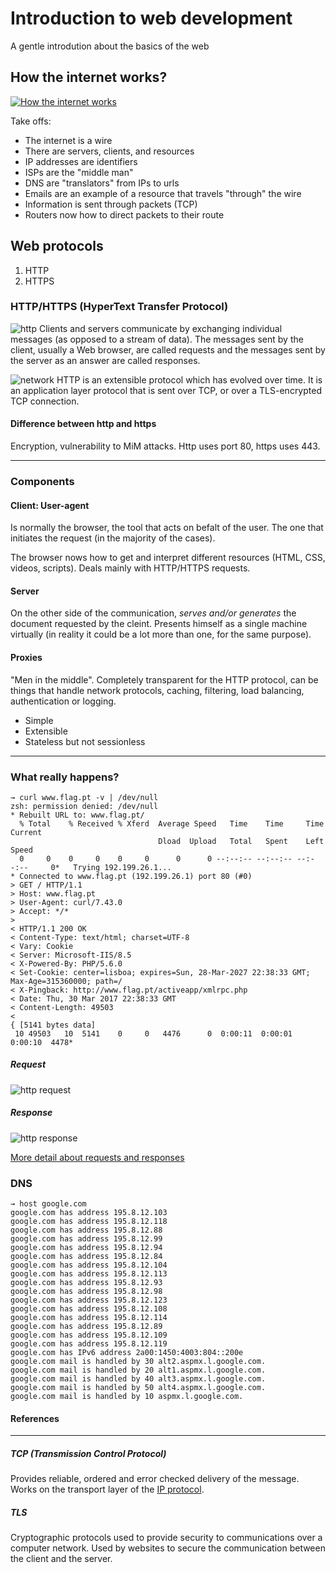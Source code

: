 # Introduction to web development

A gentle introdution about the basics of the web

## How the internet works?

[![How the internet works](http://img.youtube.com/vi/7_LPdttKXPc/0.jpg)](https://www.youtube.com/watch?v=7_LPdttKXPc)

Take offs:

- The internet is a wire
- There are servers, clients, and resources
- IP addresses are identifiers
- ISPs are the "middle man"
- DNS are "translators" from IPs to urls
- Emails are an example of a resource that travels "through" the wire
- Information is sent through packets (TCP)
- Routers now how to direct packets to their route

## Web protocols

1. HTTP
2. HTTPS

### HTTP/HTTPS (HyperText Transfer Protocol)

![http][howHttpWorks]
Clients and servers communicate by exchanging individual messages (as opposed to a stream of data). The messages sent by the client, usually a Web browser, are called requests and the messages sent by the server as an answer are called responses.

[howHttpWorks]: https://mdn.mozillademos.org/files/13677/Fetching_a_page.png

![network][networkHttp]
HTTP is an extensible protocol which has evolved over time. It is an application layer 
protocol that is sent over TCP, or over a TLS-encrypted TCP connection.

[networkHttp]: https://mdn.mozillademos.org/files/13673/HTTP%20&%20layers.png

#### Difference between http and https

Encryption, vulnerability to MiM attacks. Http uses port 80, https uses 443.

___

### Components

#### Client: User-agent

Is normally the browser, the tool that acts on befalt of the user. The one that initiates the request (in the majority of the cases).

The browser nows how to get and interpret different resources (HTML, CSS, videos, scripts). Deals mainly with HTTP/HTTPS requests.

#### Server

On the other side of the communication, *serves and/or generates* the document requested by the cleint. Presents himself as a single machine virtually (in reality it could be a lot more than one, for the same purpose). 

#### Proxies

"Men in the middle". Completely transparent for the HTTP protocol, can be things that handle network protocols, caching, filtering, load balancing, authentication or logging.

- Simple
- Extensible
- Stateless but not sessionless

___

### What really happens?

```
→ curl www.flag.pt -v | /dev/null
zsh: permission denied: /dev/null
* Rebuilt URL to: www.flag.pt/
  % Total    % Received % Xferd  Average Speed   Time    Time     Time  Current
                                 Dload  Upload   Total   Spent    Left  Speed
  0     0    0     0    0     0      0      0 --:--:-- --:--:-- --:--:--     0*   Trying 192.199.26.1...
* Connected to www.flag.pt (192.199.26.1) port 80 (#0)
> GET / HTTP/1.1
> Host: www.flag.pt
> User-Agent: curl/7.43.0
> Accept: */*
>
< HTTP/1.1 200 OK
< Content-Type: text/html; charset=UTF-8
< Vary: Cookie
< Server: Microsoft-IIS/8.5
< X-Powered-By: PHP/5.6.0
< Set-Cookie: center=lisboa; expires=Sun, 28-Mar-2027 22:38:33 GMT; Max-Age=315360000; path=/
< X-Pingback: http://www.flag.pt/activeapp/xmlrpc.php
< Date: Thu, 30 Mar 2017 22:38:33 GMT
< Content-Length: 49503
<
{ [5141 bytes data]
 10 49503   10  5141    0     0   4476      0  0:00:11  0:00:01  0:00:10  4478*
```

##### Request
![http request][httpRequest]

##### Response
![http response][httpResponse]

[More detail about requests and responses](https://developer.mozilla.org/en-US/docs/Web/HTTP/Session)

[httpRequest]: https://mdn.mozillademos.org/files/13687/HTTP_Request.png
[httpResponse]: https://mdn.mozillademos.org/files/13691/HTTP_Response.png

### DNS 

```
→ host google.com
google.com has address 195.8.12.103
google.com has address 195.8.12.118
google.com has address 195.8.12.88
google.com has address 195.8.12.99
google.com has address 195.8.12.94
google.com has address 195.8.12.84
google.com has address 195.8.12.104
google.com has address 195.8.12.113
google.com has address 195.8.12.93
google.com has address 195.8.12.98
google.com has address 195.8.12.123
google.com has address 195.8.12.108
google.com has address 195.8.12.114
google.com has address 195.8.12.89
google.com has address 195.8.12.109
google.com has address 195.8.12.119
google.com has IPv6 address 2a00:1450:4003:804::200e
google.com mail is handled by 30 alt2.aspmx.l.google.com.
google.com mail is handled by 20 alt1.aspmx.l.google.com.
google.com mail is handled by 40 alt3.aspmx.l.google.com.
google.com mail is handled by 50 alt4.aspmx.l.google.com.
google.com mail is handled by 10 aspmx.l.google.com.

```


#### References
___

##### TCP (Transmission Control Protocol)

Provides reliable, ordered and error checked delivery of the message. Works on the transport layer of the [IP protocol](https://en.wikipedia.org/wiki/Internet_protocol_suite).

##### TLS

Cryptographic protocols used to provide security to communications over a computer network. Used by websites to secure the communication between the client and the server.

